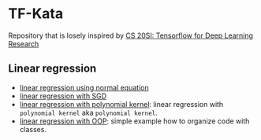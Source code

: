 # TF-Kata
Repository that is losely inspired by [CS 20SI: Tensorflow for Deep Learning Research](http://web.stanford.edu/class/cs20si/)

## Linear regression
* [linear regression using normal equation](./linear-regression-normal-equation.py)
* [linear regression with SGD](./linear-regression.py)
* [linear regression with polynomial kernel](./polynomial-regression.py): linear regression with `polynomial kernel` aka `polynomial kernel`.
* [linear regression with OOP](./linear-regression-fancy.py): simple example how to organize code with classes. 
